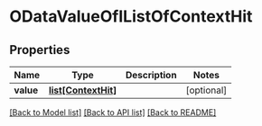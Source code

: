# ODataValueOfIListOfContextHit

## Properties
Name | Type | Description | Notes
------------ | ------------- | ------------- | -------------
**value** | [**list[ContextHit]**](ContextHit.md) |  | [optional] 

[[Back to Model list]](../README.md#documentation-for-models) [[Back to API list]](../README.md#documentation-for-api-endpoints) [[Back to README]](../README.md)

